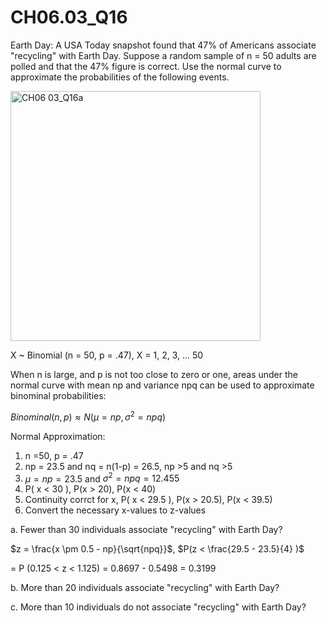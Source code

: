 # CH06.03_Q16 #

Earth Day: A USA Today snapshot found that 47% of Americans associate "recycling" with Earth Day.
Suppose a random sample of n = 50 adults are polled and that the 47% figure is correct. Use the normal curve to approximate the probabilities of the following events.

<img width="400" alt="CH06 03_Q16a" src="https://github.com/user-attachments/assets/9851f1b5-319f-499e-b770-3c41aa798b05">

X ~ Binomial (n = 50, p = .47), X = 1, 2, 3, ... 50

When n is large, and p is not too close to zero or one, areas under the normal curve with mean np and variance npq can be used to approximate binominal probabilities:

$Binominal(n,p) \approx N(\mu = np, \sigma^2 = npq)$

Normal Approximation:
1. n =50, p = .47
2. np = 23.5 and nq = n(1-p) = 26.5, np >5 and nq >5
3. $\mu = np = 23.5$ and $\sigma^2 = npq = 12.455$
4. P( x < 30 ), P(x > 20), P(x < 40) 
5. Continuity corrct for x, P( x < 29.5 ), P(x > 20.5), P(x < 39.5) 
6. Convert the necessary x-values to z-values

a. Fewer than 30 individuals associate "recycling" with Earth Day?  
  
  $z = \frac{x \pm 0.5 - np}{\sqrt{npq}}$, 
$P(z < \frac{29.5 - 23.5}{4} )$

= P (0.125 < z < 1.125) = 0.8697 - 0.5498 = 0.3199



b. More than 20 individuals associate "recycling" with Earth Day?

c. More than 10 individuals do not associate "recycling" with Earth Day?

